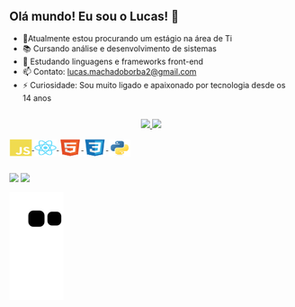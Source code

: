 ## Olá mundo! Eu sou o Lucas! 👋


- 🔭Atualmente estou procurando um estágio na área de Ti
- 📚 Cursando análise e desenvolvimento de sistemas
- 🌱 Estudando linguagens e frameworks front-end
- 📫 Contato: lucas.machadoborba2@gmail.com
- ⚡ Curiosidade: Sou muito ligado e apaixonado por tecnologia desde os 14 anos

##

<div align="center">
  <a href="https://github.com/lucasbitencourtborba">
  <img height="180em" src="https://github-readme-stats.vercel.app/api?username=lucasbitencourtborba&show_icons=true&theme=radical&include_all_commits=true&count_private=true"/>
  <img height="180em" src="https://github-readme-stats.vercel.app/api/top-langs/?username=lucasbitencourtborba&layout=radical&langs_count=7&theme=dracula"/>
</div>
  
 <div style="display: inline_block"><br>
  <img align="center" alt="Rafa-Js" height="30" width="40" src="https://raw.githubusercontent.com/devicons/devicon/master/icons/javascript/javascript-plain.svg">
  <img align="center" alt="Rafa-React" height="30" width="40" src="https://raw.githubusercontent.com/devicons/devicon/master/icons/react/react-original.svg">
  <img align="center" alt="Rafa-HTML" height="30" width="40" src="https://raw.githubusercontent.com/devicons/devicon/master/icons/html5/html5-original.svg">
  <img align="center" alt="Rafa-CSS" height="30" width="40" src="https://raw.githubusercontent.com/devicons/devicon/master/icons/css3/css3-original.svg">
  <img align="center" alt="Rafa-Python" height="30" width="40" src="https://raw.githubusercontent.com/devicons/devicon/master/icons/python/python-original.svg">
</div>
  
  ##
  
  <div> 
  <a href="https://www.linkedin.com/in/lucas-emmanuel-machado-78241a232/" target="_blank"><img src="https://img.shields.io/badge/-LinkedIn-%230077B5?style=for-the-badge&logo=linkedin&logoColor=white" target="_blank"></a> 
  <a href = "mailto:lucas.machadoborba2@gmail.com"><img src="https://img.shields.io/badge/-Gmail-%23333?style=for-the-badge&logo=gmail&logoColor=white" target="_blank"></a>
 
  ![Snake animation](https://github.com/lucasbitencourtborba/lucasbitencourtborba/blob/output/github-contribution-grid-snake.svg)
 
</div>
